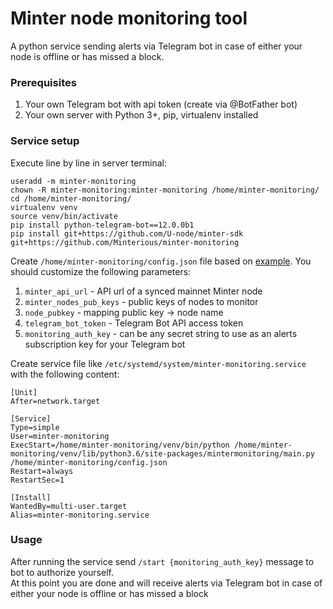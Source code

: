 # Minter node monitoring tool
A python service sending alerts via Telegram bot in case of either your node is offline or has missed a block.

### Prerequisites
1. Your own Telegram bot with api token (create via @BotFather bot)
2. Your own server with Python 3+, pip, virtualenv installed

### Service setup
Execute line by line in server terminal:
```
useradd -m minter-monitoring
chown -R minter-monitoring:minter-monitoring /home/minter-monitoring/
cd /home/minter-monitoring/
virtualenv venv
source venv/bin/activate
pip install python-telegram-bot==12.0.0b1
pip install git+https://github.com/U-node/minter-sdk git+https://github.com/Minterious/minter-monitoring
```
Create `/home/minter-monitoring/config.json` file based on [example](https://github.com/Minterious/minter-monitoring/blob/master/config-example.json).
You should customize the following parameters:
1. `minter_api_url` - API url of a synced mainnet Minter node
2. `minter_nodes_pub_keys` - public keys of nodes to monitor
3. `node_pubkey` - mapping public key -> node name
4. `telegram_bot_token` - Telegram Bot API access token
5. `monitoring_auth_key` - can be any secret string to use as an alerts subscription key for your Telegram bot

Create service file like `/etc/systemd/system/minter-monitoring.service` with the following content:
```
[Unit]
After=network.target

[Service]
Type=simple
User=minter-monitoring 
ExecStart=/home/minter-monitoring/venv/bin/python /home/minter-monitoring/venv/lib/python3.6/site-packages/mintermonitoring/main.py /home/minter-monitoring/config.json 
Restart=always
RestartSec=1

[Install]
WantedBy=multi-user.target
Alias=minter-monitoring.service
```

### Usage
After running the service send `/start {monitoring_auth_key}` message to bot to authorize yourself.  
At this point you are done and will receive alerts via Telegram bot in case of either your node is offline or has missed a block